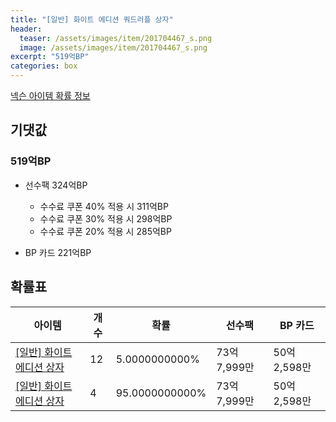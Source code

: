 ```yaml
---
title: "[일반] 화이트 에디션 쿼드러플 상자"
header:
  teaser: /assets/images/item/201704467_s.png
  image: /assets/images/item/201704467_s.png
excerpt: "519억BP"
categories: box
---
```

[넥슨 아이템 확률 정보](http://iteminfo.nexon.com/probability/fco?sn=7768)

## 기댓값
### 519억BP
- 선수팩 324억BP
  - 수수료 쿠폰 40% 적용 시 311억BP
  - 수수료 쿠폰 30% 적용 시 298억BP
  - 수수료 쿠폰 20% 적용 시 285억BP

- BP 카드 221억BP

## 확률표

|아이템|개수|확률|선수팩|BP 카드|
|---|---|---|---|---|
|[[일반] 화이트 에디션 상자](/box/7767)|12|5.0000000000%|73억 7,999만|50억 2,598만|
|[[일반] 화이트 에디션 상자](/box/7767)|4|95.0000000000%|73억 7,999만|50억 2,598만|
